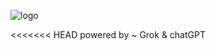 ![logo](https://github.com/user-attachments/assets/f76bd857-da40-4a5a-8995-c477647bb157)

<<<<<<< HEAD
powered by ~ Grok & chatGPT
